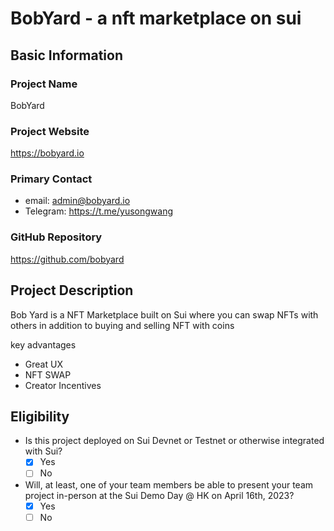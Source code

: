 # BobYard - a nft marketplace on sui

## Basic Information

### Project Name

BobYard

### Project Website

https://bobyard.io

### Primary Contact

- email: admin@bobyard.io
- Telegram: https://t.me/yusongwang

### GitHub Repository

https://github.com/bobyard

## Project Description 

Bob Yard is a NFT Marketplace built on Sui where you can swap NFTs with others in addition to buying and selling NFT with coins

key advantages
- Great UX
- NFT SWAP
- Creator Incentives

## Eligibility

- Is this project deployed on Sui Devnet or Testnet or otherwise integrated with Sui?
    - [X] Yes
    - [ ] No
- Will, at least, one of your team members be able to present your team project in-person at the Sui Demo Day @ HK on April 16th, 2023?
    - [X] Yes
    - [ ] No